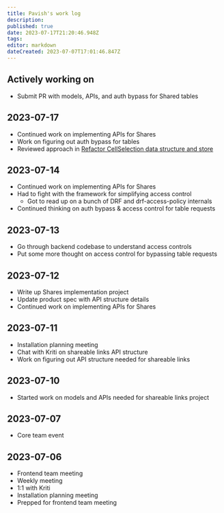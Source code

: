 ```yaml
---
title: Pavish's work log
description: 
published: true
date: 2023-07-17T21:20:46.948Z
tags: 
editor: markdown
dateCreated: 2023-07-07T17:01:46.847Z
---
```


## Actively working on
* Submit PR with models, APIs, and auth bypass for Shared tables

## 2023-07-17
* Continued work on implementing APIs for Shares
* Work on figuring out auth bypass for tables
* Reviewed approach in [Refactor CellSelection data structure and store](https://github.com/centerofci/mathesar/pull/3037)

## 2023-07-14
* Continued work on implementing APIs for Shares
* Had to fight with the framework for simplifying access control
	- Got to read up on a bunch of DRF and drf-access-policy internals
* Continued thinking on auth bypass & access control for table requests

## 2023-07-13
* Go through backend codebase to understand access controls
* Put some more thought on access control for bypassing table requests

## 2023-07-12
* Write up Shares implementation project
* Update product spec with API structure details
* Continued work on implementing APIs for Shares

## 2023-07-11
* Installation planning meeting
* Chat with Kriti on shareable links API structure
* Work on figuring out API structure needed for shareable links

## 2023-07-10
* Started work on models and APIs needed for shareable links project

## 2023-07-07
* Core team event

## 2023-07-06
* Frontend team meeting
* Weekly meeting
* 1:1 with Kriti
* Installation planning meeting
* Prepped for frontend team meeting

